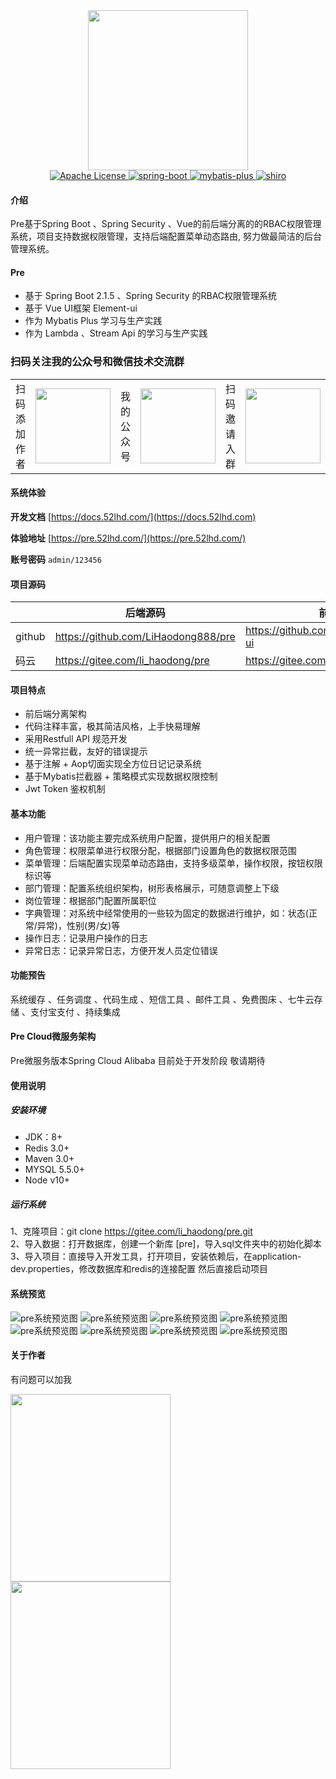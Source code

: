 

<div align="center">
<div style="height:256px; width:256px; text-align: center;">
<img src="https://gitee.com/li_haodong/picture_management/raw/master/pic/WechatIMG9.png" height="256" width="256">
</div>
 <a href="https://img.shields.io/badge/license-Apache%20License%202.0-blue.svg">
            <img src="https://img.shields.io/badge/license-Apache%20License%202.0-blue.svg" alt="Apache License">
    </a>
 <a href="http://spring.io/projects/spring-boot">
            <img src="https://img.shields.io/badge/spring--boot-2.1.5.RELEASE-green.svg" alt="spring-boot">
       </a>
    <a href="http://mp.baomidou.com">
            <img src="https://img.shields.io/badge/mybatis--plus-3.1.1-blue.svg" alt="mybatis-plus">
    </a>  
    <a href="https://shiro.apache.org/">
            <img src="https://img.shields.io/badge/security-5.1.5-blue.svg" alt="shiro">
    </a>
</div>

#### 介绍
Pre基于Spring Boot 、Spring Security 、Vue的前后端分离的的RBAC权限管理系统，项目支持数据权限管理，支持后端配置菜单动态路由, 努力做最简洁的后台管理系统。

#### Pre

- 基于 Spring Boot 2.1.5 、Spring Security 的RBAC权限管理系统
- 基于 Vue UI框架 Element-ui
- 作为 Mybatis Plus 学习与生产实践
- 作为 Lambda 、Stream Api 的学习与生产实践

### 扫码关注我的公众号和微信技术交流群
<table>
    <tr>
        <td>扫码添加作者</td>
        <td><img src="https://gitee.com/li_haodong/picture_management/raw/master/pic/WechatIMG2.jpeg" width="120"/></td>
        <td>我的公众号</td>
        <td><img src="https://gitee.com/li_haodong/picture_management/raw/master/pic/qrcode_for_gh_99ee464aac4f_258.jpg" width="120"/></td>
        <td>扫码邀请入群</td>
        <td><img src="https://gitee.com/li_haodong/picture_management/raw/master/pic/WechatIMG320.jpeg" width="120"/></td>
    </tr>
</table>


#### 系统体验
**开发文档**  [https://docs.52lhd.com/](https://docs.52lhd.com)

**体验地址**  [https://pre.52lhd.com/](https://pre.52lhd.com/)

**账号密码** ```admin/123456```

#### 项目源码

|     |   后端源码  |   前端源码  |
|---  |--- | --- |
|  github   |  https://github.com/LiHaodong888/pre   |  https://github.com/LiHaodong888/pre-ui   |
|  码云   |  https://gitee.com/li_haodong/pre   |  https://gitee.com/li_haodong/pre-ui   |

#### 项目特点
- 前后端分离架构
- 代码注释丰富，极其简洁风格，上手快易理解
- 采用Restfull API 规范开发
- 统一异常拦截，友好的错误提示
- 基于注解 + Aop切面实现全方位日记记录系统
- 基于Mybatis拦截器 + 策略模式实现数据权限控制
- Jwt Token 鉴权机制       


#### 基本功能

- 用户管理：该功能主要完成系统用户配置，提供用户的相关配置
- 角色管理：权限菜单进行权限分配，根据部门设置角色的数据权限范围
- 菜单管理：后端配置实现菜单动态路由，支持多级菜单，操作权限，按钮权限标识等
- 部门管理：配置系统组织架构，树形表格展示，可随意调整上下级
- 岗位管理：根据部门配置所属职位
- 字典管理：对系统中经常使用的一些较为固定的数据进行维护，如：状态(正常/异常)，性别(男/女)等
- 操作日志：记录用户操作的日志
- 异常日志：记录异常日志，方便开发人员定位错误 

#### 功能预告
系统缓存 、任务调度 、代码生成 、短信工具 、邮件工具 、免费图床 、七牛云存储 、支付宝支付 、持续集成

#### Pre Cloud微服务架构
Pre微服务版本Spring Cloud Alibaba 目前处于开发阶段 敬请期待

#### 使用说明
##### 安装环境
- JDK：8+
- Redis 3.0+
- Maven 3.0+
- MYSQL 5.5.0+
- Node v10+
##### 运行系统
1、克隆项目：git clone https://gitee.com/li_haodong/pre.git   
2、导入数据：打开数据库，创建一个新库 [pre]，导入sql文件夹中的初始化脚本  
3、导入项目：直接导入开发工具，打开项目，安装依赖后，在application-dev.properties，修改数据库和redis的连接配置 然后直接启动项目

#### 系统预览
![pre系统预览图](https://gitee.com/li_haodong/picture_management/raw/master/pic/1561385077990.jpg)
![pre系统预览图](https://gitee.com/li_haodong/picture_management/raw/master/pic/%E4%BC%81%E4%B8%9A%E5%BE%AE%E4%BF%A1%E6%88%AA%E5%9B%BE_854a5005-05d1-44a9-b414-e5e0f2cb0e40.png)
![pre系统预览图](https://gitee.com/li_haodong/picture_management/raw/master/pic/1561385170695.jpg)
![pre系统预览图](https://gitee.com/li_haodong/picture_management/raw/master/pic/1561385201508.jpg)
![pre系统预览图](https://gitee.com/li_haodong/picture_management/raw/master/pic/1561385224488.jpg)
![pre系统预览图](https://gitee.com/li_haodong/picture_management/raw/master/pic/1561385241925.jpg)
![pre系统预览图](https://gitee.com/li_haodong/picture_management/raw/master/pic/1561385273370.jpg)
![pre系统预览图](https://gitee.com/li_haodong/picture_management/raw/master/pic/1561385291674.jpg)

#### 关于作者
有问题可以加我
<div style="height:300px; width:256px;">
<img src="https://gitee.com/li_haodong/picture_management/raw/master/pic/qrcode.png" height="300" width="256">
<img src="https://gitee.com/li_haodong/picture_management/raw/master/pic/WechatIMG2.jpeg" height="300" width="256">
</div>